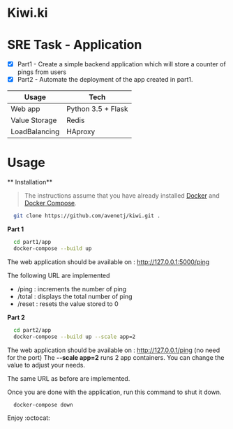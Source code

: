 # Kiwi.ki 
# SRE Task - Application 

- [x] Part1 - Create a simple backend application which will store a counter of pings from users
- [x] Part2 - Automate the deployment of the app created in part1. 

Usage | Tech
------|------
Web app |Python 3.5 + Flask 
Value Storage | Redis
LoadBalancing | HAproxy

# Usage
** Installation**
>The instructions assume that you have already installed [Docker](https://docs.docker.com/installation/) and [Docker Compose](https://docs.docker.com/compose/install/). 
```bash
  git clone https://github.com/avenetj/kiwi.git .
```
**Part 1** 

```bash
  cd part1/app
  docker-compose --build up
 ```
The web application should be available on : http://127.0.0.1:5000/ping

The following URL are implemented
- /ping : increments the number of ping
- /total : displays the total number of ping
- /reset : resets the value stored to 0 


**Part 2**
```bash
  cd part2/app
  docker-compose --build up --scale app=2
```
The web application should be available on : http://127.0.0.1/ping (no need for the port)
The **--scale app=2** runs 2 app containers. You can change the value to adjust your needs. 

The same URL as before are implemented. 

Once you are done with the application, run this command to shut it down.
```bash
  docker-compose down 
```

Enjoy :octocat:
